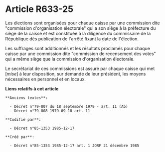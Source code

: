 # Article R633-25

Les élections sont organisées pour chaque caisse par une commission dite "commission d'organisation électorale" qui a son
siège à la préfecture du siège de la caisse et est constituée à la diligence du commissaire de la République dès publication
de l'arrêté fixant la date de l'élection. 

Les suffrages sont additionnés et les résultats proclamés pour chaque caisse par une commission dite "commission de
recensement des votes" qui a même siège que la commission d'organisation électorale.

Le secrétariat de ces commissions est assuré par chaque caisse qui met [*mise*] à leur disposition, sur demande de leur
président, les moyens nécessaires en personnel et en locaux.

**Liens relatifs à cet article**

	**Anciens textes**:

	  - Décret n°79-807 du 18 septembre 1979 - art. 11 (Ab)
	  - Décret n°79-808 1979-09-18 art. 11

	**Codifié par**:

	  - Décret n°85-1353 1985-12-17

	**Créé par**:

	  - Décret n°85-1353 1985-12-17 art. 1 JORF 21 décembre 1985
